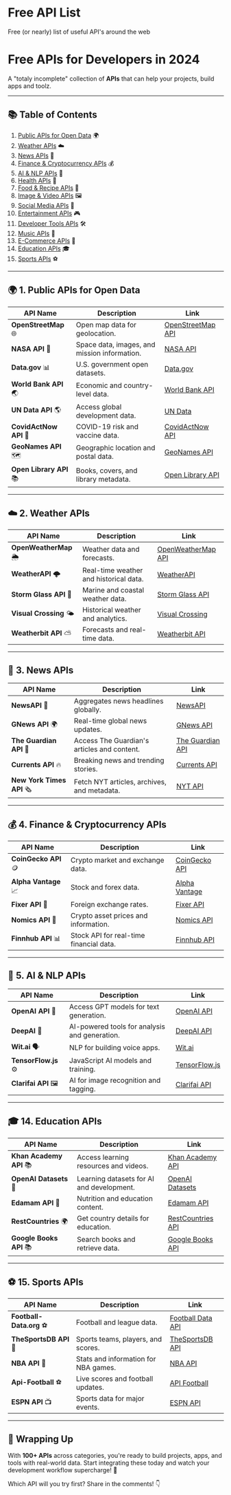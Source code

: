 # Free API List 
Free (or nearly) list of useful API's around the web

# Free APIs for Developers in 2024

A "totaly incomplete" collection of **APIs** that can help your projects, build apps and toolz.

---

## 📚 Table of Contents

1. [Public APIs for Open Data](#1-public-apis-for-open-data) 🌍
2. [Weather APIs](#2-weather-apis) ☁️
3. [News APIs](#3-news-apis) 📰
4. [Finance & Cryptocurrency APIs](#4-finance--cryptocurrency-apis) 💰
5. [AI & NLP APIs](#5-ai--nlp-apis) 🤖
6. [Health APIs](#health-apis) 🏥
7. [Food & Recipe APIs](#food--recipe-apis) 🍔
8. [Image & Video APIs](#image--video-apis) 🖼️
9. [Social Media APIs](#social-media-apis) 📱
10. [Entertainment APIs](#entertainment-apis) 🎮
11. [Developer Tools APIs](#developer-tools-apis) 🛠️
12. [Music APIs](#music-apis) 🎵
13. [E-Commerce APIs](#e-commerce-apis) 🛒
14. [Education APIs](#education-apis) 🎓
15. [Sports APIs](#sports-apis) ⚽

---

## 🌍 1. Public APIs for Open Data

| API Name                | Description                                   | Link                                                 |
|-------------------------|-----------------------------------------------|------------------------------------------------------|
| **OpenStreetMap** 🌐    | Open map data for geolocation.               | [OpenStreetMap API](https://www.openstreetmap.org/api) |
| **NASA API** 🚀        | Space data, images, and mission information. | [NASA API](https://api.nasa.gov)                      |
| **Data.gov** 📊        | U.S. government open datasets.                | [Data.gov](https://data.gov/)                         |
| **World Bank API** 🌏   | Economic and country-level data.             | [World Bank API](https://datahelpdesk.worldbank.org) |
| **UN Data API** 🌎      | Access global development data.               | [UN Data](http://data.un.org/)                        |
| **CovidActNow API** 🦠  | COVID-19 risk and vaccine data.               | [CovidActNow API](https://apidocs.covidactnow.org/)  |
| **GeoNames API** 🗺️    | Geographic location and postal data.          | [GeoNames API](http://www.geonames.org/export/)       |
| **Open Library API** 📚 | Books, covers, and library metadata.         | [Open Library API](https://openlibrary.org/developers/api) |

---

## ☁️ 2. Weather APIs

| API Name                | Description                                   | Link                                                 |
|-------------------------|-----------------------------------------------|------------------------------------------------------|
| **OpenWeatherMap** 🌦️  | Weather data and forecasts.                   | [OpenWeatherMap API](https://openweathermap.org/api) |
| **WeatherAPI** 🌩️     | Real-time weather and historical data.        | [WeatherAPI](https://www.weatherapi.com/)            |
| **Storm Glass API** 🌊  | Marine and coastal weather data.              | [Storm Glass API](https://stormglass.io/)            |
| **Visual Crossing** 🌤️  | Historical weather and analytics.             | [Visual Crossing](https://www.visualcrossing.com/weather-data) |
| **Weatherbit API** ⛅   | Forecasts and real-time data.                 | [Weatherbit API](https://www.weatherbit.io/)        |

---

## 📰 3. News APIs

| API Name                | Description                                   | Link                                                 |
|-------------------------|-----------------------------------------------|------------------------------------------------------|
| **NewsAPI** 📰         | Aggregates news headlines globally.           | [NewsAPI](https://newsapi.org/)                      |
| **GNews API** 🌍       | Real-time global news updates.                | [GNews API](https://gnews.io/)                       |
| **The Guardian API** 📰 | Access The Guardian's articles and content. | [The Guardian API](https://open-platform.theguardian.com/) |
| **Currents API** 🔥     | Breaking news and trending stories.           | [Currents API](https://currentsapi.services/)       |
| **New York Times API** 🗞 | Fetch NYT articles, archives, and metadata.| [NYT API](https://developer.nytimes.com/)          |

---

## 💰 4. Finance & Cryptocurrency APIs

| API Name                | Description                                   | Link                                                 |
|-------------------------|-----------------------------------------------|------------------------------------------------------|
| **CoinGecko API** 🪙   | Crypto market and exchange data.              | [CoinGecko API](https://coingecko.com/api/documentation) |
| **Alpha Vantage** 📈   | Stock and forex data.                         | [Alpha Vantage](https://www.alphavantage.co/)        |
| **Fixer API** 💱       | Foreign exchange rates.                       | [Fixer API](https://fixer.io/)                        |
| **Nomics API** 🔐      | Crypto asset prices and information.          | [Nomics API](https://nomics.com/)                     |
| **Finnhub API** 📊     | Stock API for real-time financial data.       | [Finnhub API](https://finnhub.io/)                   |

---

## 🤖 5. AI & NLP APIs

| API Name                | Description                                   | Link                                                 |
|-------------------------|-----------------------------------------------|------------------------------------------------------|
| **OpenAI API** 🧠      | Access GPT models for text generation.        | [OpenAI API](https://platform.openai.com/)          |
| **DeepAI** 🤖          | AI-powered tools for analysis and generation. | [DeepAI API](https://deepai.org/)                    |
| **Wit.ai** 🗣️         | NLP for building voice apps.                  | [Wit.ai](https://wit.ai/)                            |
| **TensorFlow.js** ⚙️   | JavaScript AI models and training.            | [TensorFlow.js](https://www.tensorflow.org/js)      |
| **Clarifai API** 🖼️   | AI for image recognition and tagging.         | [Clarifai API](https://www.clarifai.com/)          |

---

## 🎓 14. Education APIs

| API Name                | Description                                   | Link                                                 |
|-------------------------|-----------------------------------------------|------------------------------------------------------|
| **Khan Academy API** 📚 | Access learning resources and videos.        | [Khan Academy API](https://www.khanacademy.org)    |
| **OpenAI Datasets** 📖  | Learning datasets for AI and development.    | [OpenAI Datasets](https://platform.openai.com/)     |
| **Edamam API** 📘      | Nutrition and education content.              | [Edamam API](https://developer.edamam.com/)        |
| **RestCountries** 🌍   | Get country details for education.            | [RestCountries API](https://restcountries.com/)    |
| **Google Books API** 📚 | Search books and retrieve data.              | [Google Books API](https://developers.google.com/books) |

---

## ⚽ 15. Sports APIs

| API Name                | Description                                   | Link                                                 |
|-------------------------|-----------------------------------------------|------------------------------------------------------|
| **Football-Data.org** ⚽ | Football and league data.                    | [Football Data API](https://www.football-data.org/) |
| **TheSportsDB API** 🎽  | Sports teams, players, and scores.            | [TheSportsDB API](https://www.thesportsdb.com/)    |
| **NBA API** 🏀         | Stats and information for NBA games.         | [NBA API](https://www.balldontlie.io/)              |
| **Api-Football** ⚽    | Live scores and football updates.              | [API Football](https://api-football.com/)           |
| **ESPN API** 📺        | Sports data for major events.                  | [ESPN API](https://www.espn.com/apis)               |

---

## 🎉 Wrapping Up

With **100+ APIs** across categories, you're ready to build projects, apps, and tools with real-world data. Start integrating these today and watch your development workflow supercharge! 🚀

Which API will you try first? Share in the comments! 👇
